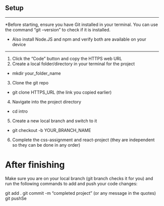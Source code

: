 ## Setup
***
*Before starting, ensure you have Git installed in your terminal. You can use the command “git –version” to check if it is installed. 
* Also install Node.JS and npm and verify both are available on your device
***

1. Click the “Code” button and copy the HTTPS web URL 
2. Create a local folder/directory in your terminal for the project 
- mkdir your_folder_name
3. Clone the git repo 
- git clone HTTPS_URL (the link you copied earlier)
4. Navigate into the project directory 
- cd intro
5. Create a new local branch and switch to it
- git checkout -b YOUR_BRANCH_NAME	
6. Complete the css-assignment and react-project (they are independent so they can be done in any order)


# After finishing
Make sure you are on your local branch (git branch checks it for you) and run the following commands to add and push your code changes: 

git add .
git commit -m “completed project” (or any message in the quotes)
git pushSe
